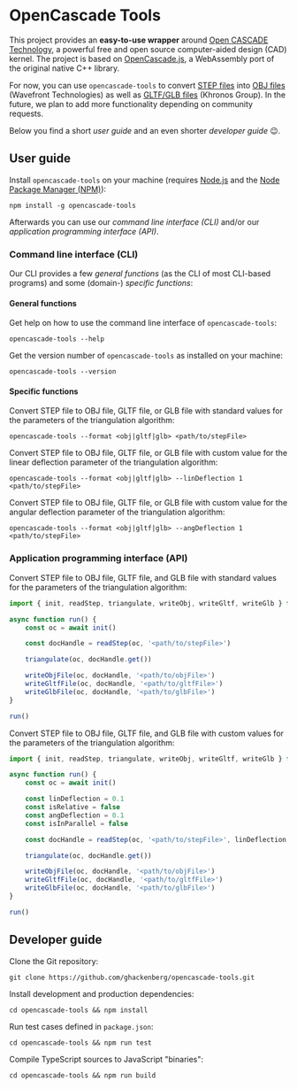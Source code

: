 # OpenCascade Tools

This project provides an **easy-to-use wrapper** around [Open CASCADE Technology](https://www.opencascade.com/open-cascade-technology/), a powerful free and open source computer-aided design (CAD) kernel. The project is based on [OpenCascade.js](https://github.com/donalffons/opencascade.js/), a WebAssembly port of the original native C++ library.

For now, you can use `opencascade-tools` to convert [STEP files](https://en.wikipedia.org/wiki/ISO_10303-21) into [OBJ files](https://en.wikipedia.org/wiki/Wavefront_.obj_file) (Wavefront Technologies) as well as [GLTF/GLB files](https://en.wikipedia.org/wiki/GlTF) (Khronos Group). In the future, we plan to add more functionality depending on community requests.

Below you find a short *user guide* and an even shorter *developer guide* 😉.

## User guide

Install `opencascade-tools` on your machine (requires [Node.js](https://nodejs.org/) and the [Node Package Manager (NPM)](https://www.npmjs.com/package/npm)):

```
npm install -g opencascade-tools
```

Afterwards you can use our *command line interface (CLI)* and/or our *application programming interface (API)*.

### Command line interface (CLI)

Our CLI provides a few *general functions* (as the CLI of most CLI-based programs) and some (domain-) *specific functions*:

#### General functions

Get help on how to use the command line interface of `opencascade-tools`:

```
opencascade-tools --help
```

Get the version number of `opencascade-tools` as installed on your machine:

```
opencascade-tools --version
```

#### Specific functions

Convert STEP file to OBJ file, GLTF file, or GLB file with standard values for the parameters of the triangulation algorithm:

```
opencascade-tools --format <obj|gltf|glb> <path/to/stepFile>
```

Convert STEP file to OBJ file, GLTF file, or GLB file with custom value for the linear deflection parameter of the triangulation algorithm:

```
opencascade-tools --format <obj|gltf|glb> --linDeflection 1 <path/to/stepFile>
```

Convert STEP file to OBJ file, GLTF file, or GLB file with custom value for the angular deflection parameter of the triangulation algorithm:

```
opencascade-tools --format <obj|gltf|glb> --angDeflection 1 <path/to/stepFile>
```

### Application programming interface (API)

Convert STEP file to OBJ file, GLTF file, and GLB file with standard values for the parameters of the triangulation algorithm:

```ts
import { init, readStep, triangulate, writeObj, writeGltf, writeGlb } from 'opencascade-tools'

async function run() {
    const oc = await init()

    const docHandle = readStep(oc, '<path/to/stepFile>')

    triangulate(oc, docHandle.get())

    writeObjFile(oc, docHandle, '<path/to/objFile>')
    writeGltfFile(oc, docHandle, '<path/to/gltfFile>')
    writeGlbFile(oc, docHandle, '<path/to/glbFile>')
}

run()
```

Convert STEP file to OBJ file, GLTF file, and GLB file with custom values for the parameters of the triangulation algorithm:

```ts
import { init, readStep, triangulate, writeObj, writeGltf, writeGlb } from 'opencascade-tools'

async function run() {
    const oc = await init()

    const linDeflection = 0.1
    const isRelative = false
    const angDeflection = 0.1
    const isInParallel = false

    const docHandle = readStep(oc, '<path/to/stepFile>', linDeflection, isRelative, angDeflection, isInParallel)

    triangulate(oc, docHandle.get())

    writeObjFile(oc, docHandle, '<path/to/objFile>')
    writeGltfFile(oc, docHandle, '<path/to/gltfFile>')
    writeGlbFile(oc, docHandle, '<path/to/glbFile>')
}

run()
```

## Developer guide

Clone the Git repository:

```
git clone https://github.com/ghackenberg/opencascade-tools.git
```

Install development and production dependencies:

```
cd opencascade-tools && npm install
```

Run test cases defined in `package.json`:

```
cd opencascade-tools && npm run test
```

Compile TypeScript sources to JavaScript "binaries":

```
cd opencascade-tools && npm run build
```